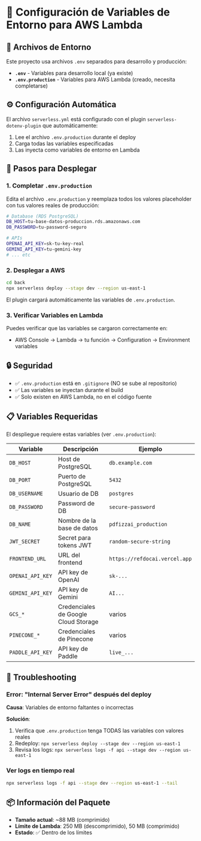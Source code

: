 # 🚀 Configuración de Variables de Entorno para AWS Lambda

## 📁 Archivos de Entorno

Este proyecto usa archivos `.env` separados para desarrollo y producción:

- **`.env`** - Variables para desarrollo local (ya existe)
- **`.env.production`** - Variables para AWS Lambda (creado, necesita completarse)

## ⚙️ Configuración Automática

El archivo `serverless.yml` está configurado con el plugin `serverless-dotenv-plugin` que automáticamente:

1. Lee el archivo `.env.production` durante el deploy
2. Carga todas las variables especificadas
3. Las inyecta como variables de entorno en Lambda

## 📝 Pasos para Desplegar

### 1. Completar `.env.production`

Edita el archivo `.env.production` y reemplaza todos los valores placeholder con tus valores reales de producción:

```bash
# Database (RDS PostgreSQL)
DB_HOST=tu-base-datos-produccion.rds.amazonaws.com
DB_PASSWORD=tu-password-seguro

# APIs
OPENAI_API_KEY=sk-tu-key-real
GEMINI_API_KEY=tu-gemini-key
# ... etc
```

### 2. Desplegar a AWS

```bash
cd back
npx serverless deploy --stage dev --region us-east-1
```

El plugin cargará automáticamente las variables de `.env.production`.

### 3. Verificar Variables en Lambda

Puedes verificar que las variables se cargaron correctamente en:
- AWS Console → Lambda → tu función → Configuration → Environment variables

## 🔒 Seguridad

- ✅ `.env.production` está en `.gitignore` (NO se sube al repositorio)
- ✅ Las variables se inyectan durante el build
- ✅ Solo existen en AWS Lambda, no en el código fuente

## 📋 Variables Requeridas

El despliegue requiere estas variables (ver `.env.production`):

| Variable | Descripción | Ejemplo |
|----------|-------------|---------|
| `DB_HOST` | Host de PostgreSQL | `db.example.com` |
| `DB_PORT` | Puerto de PostgreSQL | `5432` |
| `DB_USERNAME` | Usuario de DB | `postgres` |
| `DB_PASSWORD` | Password de DB | `secure-password` |
| `DB_NAME` | Nombre de la base de datos | `pdfizzai_production` |
| `JWT_SECRET` | Secret para tokens JWT | `random-secure-string` |
| `FRONTEND_URL` | URL del frontend | `https://refdocai.vercel.app` |
| `OPENAI_API_KEY` | API key de OpenAI | `sk-...` |
| `GEMINI_API_KEY` | API key de Gemini | `AI...` |
| `GCS_*` | Credenciales de Google Cloud Storage | varios |
| `PINECONE_*` | Credenciales de Pinecone | varios |
| `PADDLE_API_KEY` | API key de Paddle | `live_...` |

## 🔧 Troubleshooting

### Error: "Internal Server Error" después del deploy

**Causa**: Variables de entorno faltantes o incorrectas

**Solución**: 
1. Verifica que `.env.production` tenga TODAS las variables con valores reales
2. Redeploy: `npx serverless deploy --stage dev --region us-east-1`
3. Revisa los logs: `npx serverless logs -f api --stage dev --region us-east-1`

### Ver logs en tiempo real

```bash
npx serverless logs -f api --stage dev --region us-east-1 --tail
```

## 📦 Información del Paquete

- **Tamaño actual**: ~88 MB (comprimido)
- **Límite de Lambda**: 250 MB (descomprimido), 50 MB (comprimido)
- **Estado**: ✅ Dentro de los límites
